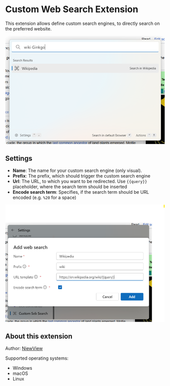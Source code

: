 # Custom Web Search Extension

This extension allows define custom search engines, to directly search on the preferred website.

![Example](example.png)

## Settings

-   **Name**: The name for your custom search engine (only visual).
-   **Prefix**: The prefix, which should trigger the custom search engine
-   **Url**: The URL, to which you want to be redirected. Use `{{query}}` placeholder, where the search term should be inserted
-   **Encode search term**: Specifies, if the search term should be URL encoded (e.g. `%20` for a space)

![Settings](settings.png)

## About this extension

Author: [NiewView](https://github.com/NiewView)

Supported operating systems:

-   Windows
-   macOS
-   Linux
